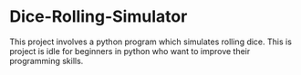 # Dice-Rolling-Simulator
This project involves a python program which simulates rolling dice. This is project is idle for beginners in python who want to improve their programming skills.
